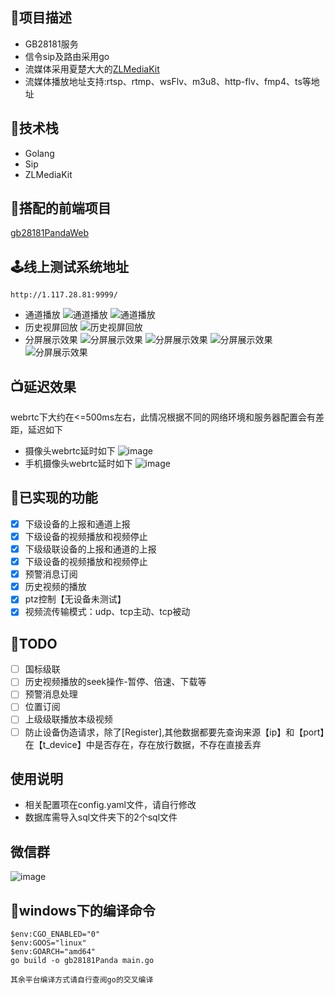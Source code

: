 ## 🐼项目描述

- GB28181服务
- 信令sip及路由采用go
- 流媒体采用夏楚大大的[ZLMediaKit](https://github.com/ZLMediaKit/ZLMediaKit)
- 流媒体播放地址支持:rtsp、rtmp、wsFlv、m3u8、http-flv、fmp4、ts等地址

## 🔨技术栈

- Golang
- Sip
- ZLMediaKit

## 🚂搭配的前端项目

[gb28181PandaWeb](https://github.com/pans0930/gb28181PandaWeb)

## 🕹️线上测试系统地址

```
http://1.117.28.81:9999/
```

- 通道播放
  ![通道播放](./img/3.png)
  ![通道播放](./img/3-1.png)
- 历史视屏回放
  ![历史视屏回放](./img/4.png)
- 分屏展示效果
  ![分屏展示效果](./img/5.png)
  ![分屏展示效果](./img/6.png)
  ![分屏展示效果](./img/7.png)
  ![分屏展示效果](./img/8.png)

## 📺延迟效果

webrtc下大约在<=500ms左右，此情况根据不同的网络环境和服务器配置会有差距，延迟如下

- 摄像头webrtc延时如下
  ![image](./img/img1.png)
- 手机摄像头webrtc延时如下
  ![image](./img/img2.png)

## 📖已实现的功能

- [x] 下级设备的上报和通道上报
- [x] 下级设备的视频播放和视频停止
- [x] 下级级联设备的上报和通道的上报
- [x] 下级设备的视频播放和视频停止
- [x] 预警消息订阅
- [x] 历史视频的播放
- [x] ptz控制【无设备未测试】
- [x] 视频流传输模式：udp、tcp主动、tcp被动

## 📘TODO

- [ ] 国标级联
- [ ] 历史视频播放的seek操作-暂停、倍速、下载等
- [ ] 预警消息处理
- [ ] 位置订阅
- [ ] 上级级联播放本级视频
- [ ] 防止设备伪造请求，除了[Register],其他数据都要先查询来源【ip】和【port】在【t_device】中是否存在，存在放行数据，不存在直接丢弃

## 使用说明

- 相关配置项在config.yaml文件，请自行修改
- 数据库需导入sql文件夹下的2个sql文件

## 微信群

![image](./img/we.jpg)

## 📄windows下的编译命令

```shell
$env:CGO_ENABLED="0"
$env:GOOS="linux"
$env:GOARCH="amd64"
go build -o gb28181Panda main.go
```

```shell
其余平台编译方式请自行查阅go的交叉编译
```
